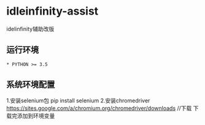 # idleinfinity-assist
idelinfinity辅助改版
## 运行环境
```
* PYTHON >= 3.5
```
## 系统环境配置
1.安装selenium包
    pip install selenium
2.安装chromedriver
   https://sites.google.com/a/chromium.org/chromedriver/downloads   //下载
   下载完添加到环境变量

